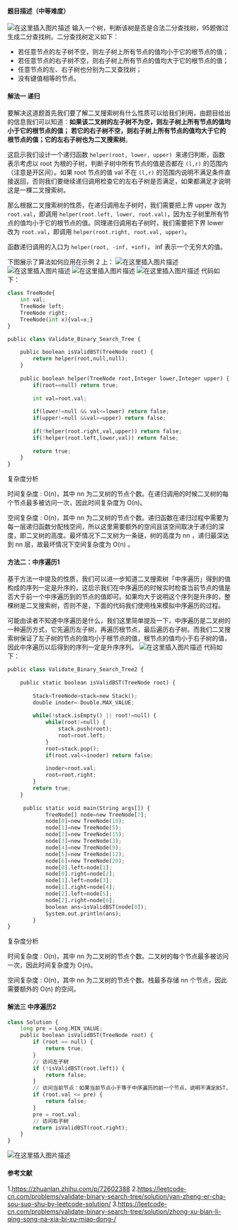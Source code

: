 ﻿#### 题目描述（中等难度）
![在这里插入图片描述](https://img-blog.csdnimg.cn/20200516103444731.jpg)
输入一个树，判断该树是否是合法二分查找树，95题做过生成二分查找树。二分查找树定义如下：

* 若任意节点的左子树不空，则左子树上所有节点的值均小于它的根节点的值；
* 若任意节点的右子树不空，则右子树上所有节点的值均大于它的根节点的值；
* 任意节点的左、右子树也分别为二叉查找树；
* 没有键值相等的节点。
#### 解法一 递归
要解决这道题首先我们要了解二叉搜索树有什么性质可以给我们利用，由题目给出的信息我们可以知道：**如果该二叉树的左子树不为空，则左子树上所有节点的值均小于它的根节点的值； 若它的右子树不空，则右子树上所有节点的值均大于它的根节点的值；它的左右子树也为二叉搜索树**。

这启示我们设计一个递归函数 `helper(root, lower, upper) `来递归判断，函数表示考虑以 root 为根的子树，判断子树中所有节点的值是否都在 `(l,r)` 的范围内（注意是开区间）。如果 root 节点的值 val 不在 `(l,r)` 的范围内说明不满足条件直接返回，否则我们要继续递归调用检查它的左右子树是否满足，如果都满足才说明这是一棵二叉搜索树。

那么根据二叉搜索树的性质，在递归调用左子树时，我们需要把上界 upper 改为 `root.val`，即调用 `helper(root.left, lower, root.val)`，因为左子树里所有节点的值均小于它的根节点的值。同理递归调用右子树时，我们需要把下界 lower 改为 `root.val`，即调用 `helper(root.right, root.val, upper)`。

函数递归调用的入口为 `helper(root, -inf, +inf)`， inf 表示一个无穷大的值。

下图展示了算法如何应用在示例 2 上：
![在这里插入图片描述](https://img-blog.csdnimg.cn/20200516104712323.jpg#pic_center)
![在这里插入图片描述](https://img-blog.csdnimg.cn/2020051610480329.png#pic_center)
![在这里插入图片描述](https://img-blog.csdnimg.cn/2020051610480324.png#pic_center)
![在这里插入图片描述](https://img-blog.csdnimg.cn/20200516104802996.jpg#pic_center)
代码如下：
```python
class TreeNode{
	int val;
	TreeNode left;
	TreeNode right;
	TreeNode(int x){val=x;}
}

public class Validate_Binary_Search_Tree {
	
	public boolean isValidBST(TreeNode root) {
		return helper(root,null,null);
	}
	
	public boolean helper(TreeNode root,Integer lower,Integer upper) {
		if(root==null) return true;
		
		int val=root.val;
		
		if(lower!=null && val<=lower) return false;
		if(upper!=null &&val>=upper) return false;
		
		if(!helper(root.right,val,upper)) return false;
		if(!helper(root.left,lower,val)) return false;
		
		return true;		
	}
}
```
复杂度分析

时间复杂度 : O(n)，其中 nn 为二叉树的节点个数。在递归调用的时候二叉树的每个节点最多被访问一次，因此时间复杂度为 O(n)。

空间复杂度 : O(n)，其中 nn 为二叉树的节点个数。递归函数在递归过程中需要为每一层递归函数分配栈空间，所以这里需要额外的空间且该空间取决于递归的深度，即二叉树的高度。最坏情况下二叉树为一条链，树的高度为 nn ，递归最深达到 nn 层，故最坏情况下空间复杂度为 O(n) 。

#### 方法二：中序遍历1
基于方法一中提及的性质，我们可以进一步知道二叉搜索树「中序遍历」得到的值构成的序列一定是升序的，这启示我们在中序遍历的时候实时检查当前节点的值是否大于前一个中序遍历到的节点的值即可。如果均大于说明这个序列是升序的，整棵树是二叉搜索树，否则不是，下面的代码我们使用栈来模拟中序遍历的过程。

可能由读者不知道中序遍历是什么，我们这里简单提及一下，中序遍历是二叉树的一种遍历方式，它先遍历左子树，再遍历根节点，最后遍历右子树。而我们二叉搜索树保证了左子树的节点的值均小于根节点的值，根节点的值均小于右子树的值，因此中序遍历以后得到的序列一定是升序序列。
![在这里插入图片描述](https://img-blog.csdnimg.cn/20200516105111460.jpg#pic_center)
代码如下：

```python
public class Validate_Binary_Search_Tree2 {
	
	public static boolean isValidBST(TreeNode root) {
		
		Stack<TreeNode>stack=new Stack();
		double inoder=-Double.MAX_VALUE;
		
		while(!stack.isEmpty() || root!=null) {
			while(root!=null) {
				stack.push(root);
				root=root.left;
			}
			root=stack.pop();
			if(root.val<=inoder) return false;
			
			inoder=root.val;
			root=root.right;
		}
		return true;
	}
	
	 public static void main(String args[]) {
	    	TreeNode[] node=new TreeNode[7];
	    	node[0]=new TreeNode(10);
	    	node[1]=new TreeNode(5);
	    	node[2]=new TreeNode(15);
	    	node[3]=new TreeNode(3);
	    	node[4]=new TreeNode(9);
	    	node[5]=new TreeNode(12);
	    	node[6]=new TreeNode(20);
	    	node[0].left=node[1];
	    	node[0].right=node[2];
	    	node[1].left=node[3];
	    	node[1].right=node[4];
	    	node[2].left=node[5];
	    	node[2].right=node[6];
	    	boolean ans=isValidBST(node[0]);
	    	System.out.println(ans);
	    }
}
```
复杂度分析

时间复杂度 : O(n)，其中 nn 为二叉树的节点个数。二叉树的每个节点最多被访问一次，因此时间复杂度为 O(n)。

空间复杂度 : O(n)，其中 nn 为二叉树的节点个数。栈最多存储 nn 个节点，因此需要额外的 O(n) 的空间。

#### 解法三 中序遍历2

```python
class Solution {
    long pre = Long.MIN_VALUE;
    public boolean isValidBST(TreeNode root) {
        if (root == null) {
            return true;
        }
        // 访问左子树
        if (!isValidBST(root.left)) {
            return false;
        }
        // 访问当前节点：如果当前节点小于等于中序遍历的前一个节点，说明不满足BST，返回 false；否则继续遍历。
        if (root.val <= pre) {
            return false;
        }
        pre = root.val;
        // 访问右子树
        return isValidBST(root.right);
    }
}
```
![在这里插入图片描述](https://img-blog.csdnimg.cn/20200516105416573.jpg#pic_center)
#### 参考文献
1.https://zhuanlan.zhihu.com/p/72602388
2.https://leetcode-cn.com/problems/validate-binary-search-tree/solution/yan-zheng-er-cha-sou-suo-shu-by-leetcode-solution/
3.https://leetcode-cn.com/problems/validate-binary-search-tree/solution/zhong-xu-bian-li-qing-song-na-xia-bi-xu-miao-dong-/


